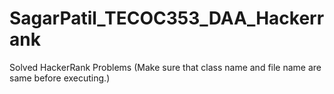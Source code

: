# SagarPatil_TECOC353_DAA_Hackerrank
Solved HackerRank Problems
(Make sure that class name and file name are same before executing.)
